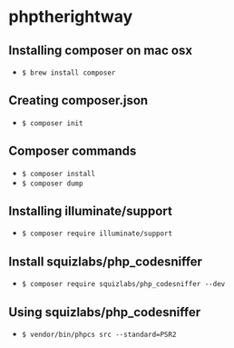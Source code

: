 # phptherightway

## Installing composer on mac osx

- ```$ brew install composer```

## Creating composer.json

- ```$ composer init```

## Composer commands

- ```$ composer install```
- ```$ composer dump```

## Installing illuminate/support

- ```$ composer require illuminate/support```

## Install squizlabs/php_codesniffer

- ```$ composer require squizlabs/php_codesniffer --dev```

## Using squizlabs/php_codesniffer

- ```$ vendor/bin/phpcs src --standard=PSR2```